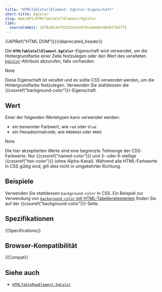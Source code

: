 ```yaml
---
title: "HTMLTableCellElement: bgColor-Eigenschaft"
short-title: bgColor
slug: Web/API/HTMLTableCellElement/bgColor
l10n:
  sourceCommit: 2d78abb3e793352e24e976ce0e68c08d817bd7f3
---
```


{{APIRef("HTML DOM")}}{{deprecated_header}}

Die **`HTMLTableCellElement.bgColor`**-Eigenschaft wird verwendet, um die Hintergrundfarbe einer Zelle festzulegen oder den Wert des veralteten [`bgColor`](/de/docs/Web/HTML/Reference/Elements/td#bgcolor)-Attributs abzurufen, falls vorhanden.

> [!NOTE]
> Diese Eigenschaft ist veraltet und es sollte CSS verwendet werden, um die Hintergrundfarbe festzulegen. Verwenden Sie stattdessen die {{cssxref("background-color")}}-Eigenschaft.

## Wert

Einer der folgenden Wertetypen kann verwendet werden:

- ein benannter Farbwert, wie `red` oder `blue`
- ein Hexadezimalcode, wie `#0000dd` oder `#00d`

> [!NOTE]
> Die hier akzeptierten Werte sind eine begrenzte Teilmenge der CSS-Farbwerte. Nur {{cssxref("named-color")}} und 3- oder 6-stellige {{cssxref("hex-color")}} (ohne Alpha-Kanal). Während alle HTML-Farbwerte in CSS gültig sind, gilt dies nicht in umgekehrter Richtung.

## Beispiele

Verwenden Sie stattdessen `background-color` in CSS. Ein Beispiel zur Verwendung von [`background-color` mit HTML-Tabellenelementen](/de/docs/Web/CSS/Reference/Properties/background-color#colorize_tables) finden Sie auf der {{cssxref("background-color")}}-Seite.

## Spezifikationen

{{Specifications}}

## Browser-Kompatibilität

{{Compat}}

## Siehe auch

- [`HTMLTableRowElement.bgColor`](/de/docs/Web/API/HTMLTableRowElement/bgColor)
